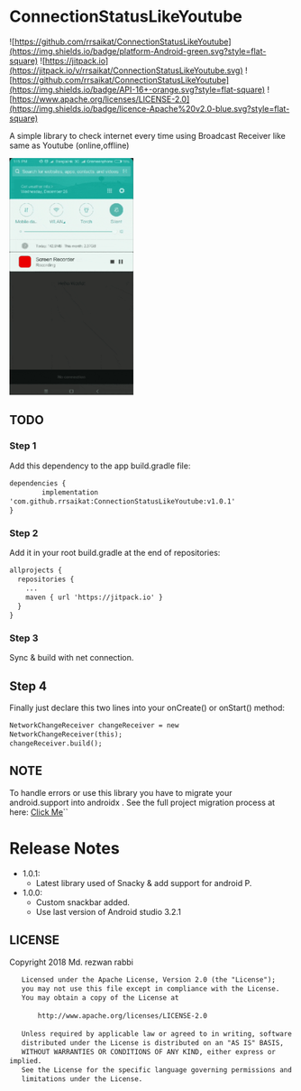 # ConnectionStatusLikeYoutube
![https://github.com/rrsaikat/ConnectionStatusLikeYoutube](https://img.shields.io/badge/platform-Android-green.svg?style=flat-square)
![https://jitpack.io](https://jitpack.io/v/rrsaikat/ConnectionStatusLikeYoutube.svg)
![https://github.com/rrsaikat/ConnectionStatusLikeYoutube](https://img.shields.io/badge/API-16+-orange.svg?style=flat-square)
![https://www.apache.org/licenses/LICENSE-2.0](https://img.shields.io/badge/licence-Apache%20v2.0-blue.svg?style=flat-square)

A simple library to check internet  every time using Broadcast Receiver like same as Youtube (online,offline)

<p align="start">
  <img src="https://github.com/rrsaikat/ConnectionStatusLikeYoutube/blob/master/app/src/main/res/drawable/onlineStatus.gif" height="420" width="220"/>
</p>


## TODO

### Step 1
Add this dependency to the app build.gradle file:

	dependencies {
	        implementation 'com.github.rrsaikat:ConnectionStatusLikeYoutube:v1.0.1'
	}

### Step 2
 Add it in your root build.gradle at the end of repositories:

    allprojects {
      repositories {
        ...
        maven { url 'https://jitpack.io' }
      }
    }

### Step 3
Sync & build with net connection.

## Step 4
Finally just declare this two lines into your onCreate() or onStart() method:

	NetworkChangeReceiver changeReceiver = new NetworkChangeReceiver(this);
	changeReceiver.build();



## NOTE
To handle errors or use this library you have to migrate your android.support into androidx . See the full project migration process at here: [Click Me](https://developer.android.com/jetpack/androidx/migrate)``

# Release Notes
* 1.0.1:
    * Latest library used of Snacky & add support for android P.
* 1.0.0:
    * Custom snackbar added.
    * Use last version of Android studio 3.2.1

## LICENSE
 Copyright 2018 Md. rezwan rabbi

	   Licensed under the Apache License, Version 2.0 (the "License");
	   you may not use this file except in compliance with the License.
	   You may obtain a copy of the License at

	       http://www.apache.org/licenses/LICENSE-2.0

	   Unless required by applicable law or agreed to in writing, software
	   distributed under the License is distributed on an "AS IS" BASIS,
	   WITHOUT WARRANTIES OR CONDITIONS OF ANY KIND, either express or implied.
	   See the License for the specific language governing permissions and
	   limitations under the License.
